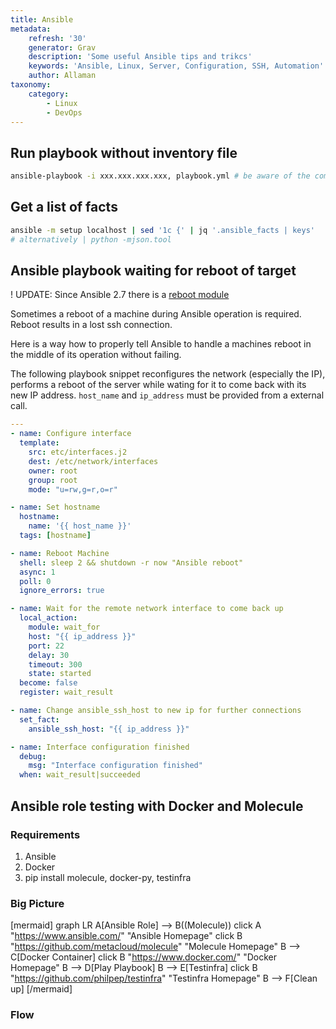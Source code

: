 ```yaml
---
title: Ansible
metadata:
    refresh: '30'
    generator: Grav
    description: 'Some useful Ansible tips and trikcs'
    keywords: 'Ansible, Linux, Server, Configuration, SSH, Automation'
    author: Allaman
taxonomy:
    category:
        - Linux
        - DevOps
---
```


## Run playbook without inventory file

```bash
ansible-playbook -i xxx.xxx.xxx.xxx, playbook.yml # be aware of the comma
```

## Get a list of facts

```bash
ansible -m setup localhost | sed '1c {' | jq '.ansible_facts | keys'
# alternatively | python -mjson.tool
```

## Ansible playbook waiting for reboot of target

! UPDATE: Since Ansible 2.7 there is a [reboot module](https://docs.ansible.com/ansible/devel/modules/reboot_module.html)

Sometimes a reboot of a machine during Ansible operation is required. Reboot results in a lost ssh connection.

Here is a way how to properly tell Ansible to handle a machines reboot in the middle of its operation without failing.

The following playbook snippet reconfigures the network (especially the IP), performs a reboot of the server while wating for it to come back with its new IP address. `host_name` and `ip_address` must be provided from a external call.

```yaml
---
- name: Configure interface
  template:
    src: etc/interfaces.j2
    dest: /etc/network/interfaces
    owner: root
    group: root
    mode: "u=rw,g=r,o=r"

- name: Set hostname
  hostname:
    name: '{{ host_name }}'
  tags: [hostname]

- name: Reboot Machine
  shell: sleep 2 && shutdown -r now "Ansible reboot"
  async: 1
  poll: 0
  ignore_errors: true

- name: Wait for the remote network interface to come back up
  local_action:
    module: wait_for
    host: "{{ ip_address }}"
    port: 22
    delay: 30
    timeout: 300
    state: started
  become: false
  register: wait_result

- name: Change ansible_ssh_host to new ip for further connections
  set_fact:
    ansible_ssh_host: "{{ ip_address }}"

- name: Interface configuration finished
  debug:
    msg: "Interface configuration finished"
  when: wait_result|succeeded
```

## Ansible role testing with Docker and Molecule

### Requirements

1. Ansible
1. Docker
3. pip install molecule, docker-py, testinfra

### Big Picture

[mermaid]
graph LR
    A[Ansible Role] --> B((Molecule))
        click A "https://www.ansible.com/" "Ansible Homepage"
        click B "https://github.com/metacloud/molecule" "Molecule Homepage"
    B --> C[Docker Container]
        click B "https://www.docker.com/" "Docker Homepage"
    B --> D[Play Playbook]
    B --> E[Testinfra]
       click B "https://github.com/philpep/testinfra" "Testinfra Homepage"
    B --> F[Clean up]
[/mermaid]

### Flow